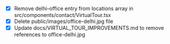 - [x] Remove delhi-office entry from locations array in src/components/contact/VirtualTour.tsx
- [x] Delete public/images/office-delhi.jpg file
- [x] Update docs/VIRTUAL_TOUR_IMPROVEMENTS.md to remove references to office-delhi.jpg
